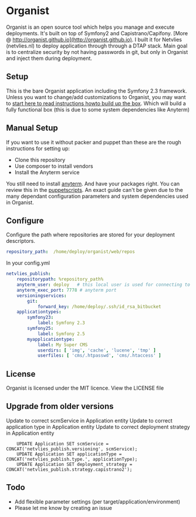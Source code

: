 # Organist #

Organist is an open source tool which helps you manage and execute deployments. It's built on top of Symfony2 and Capistrano/Capifony. [More @ http://organist.github.io](http://organist.github.io). I built it for Netvlies (netvlies.nl) to deploy application through through a DTAP stack. Main goal is to centralize security by not having passwords in git, but only in Organist and inject them during deployment.


## Setup ##

This is the bare Organist application including the Symfony 2.3 framework. Unless you want to change/add customizations
to Organist, you may want to [start here to read instructions howto build up the box](https://github.com/organist/packer).
Which will build a fully functional box (this is due to some system dependencies like Anyterm)

## Manual Setup ##

If you want to use it without packer and puppet than these are the rough instructions for setting up:

 - Clone this repository
 - Use composer to install vendors
 - Install the Anyterm service

You still need to install [anyterm](http://anyterm.org/). And have your packages right. You can review this in the
[puppetscripts](https://github.com/organist/puppet). An exact guide can't be given due to the many dependant configuration
parameters and system dependencies used in Organist.


## Configure ##

Configure the path where repositories are stored for your deployment descriptors.

```yml
repository_path:  /home/deploy/organist/web/repos
```

In your config.yml

```yml
netvlies_publish:
    repositorypath: %repository_path%
    anyterm_user: deploy   # this local user is used for connecting to remote hosts for deployment and git user
    anyterm_exec_port: 7778 # anyterm port
    versioningservices:
        git:
            forward_key: /home/deploy/.ssh/id_rsa_bitbucket
    applicationtypes:
        symfony23:
            label: Symfony 2.3
        symfony25:
            label: Symfony 2.5
        myapplicationtype:
            label: My Super CMS
            userdirs: [ 'img', 'cache', 'lucene', 'tmp' ]
            userfiles: [ 'cms/.htpasswd', 'cms/.htaccess' ]

```

## License ##
Organist is licensed under the MIT licence. View the LICENSE file


## Upgrade from older versions ##

Update to correct scmService in Application entity
Update to correct application type in Application entity
Update to correct deployment strategy in Application entity

        UPDATE Application SET scmService = CONCAT('netvlies_publish.versioning', scmService);
        UPDATE Application SET applicationType = CONCAT('netvlies_publish.type.', applicationType);
        UPDATE Application SET deployment_strategy = CONCAT('netvlies_publish.strategy.capistrano2');


## Todo ##

 - Add flexible parameter settings (per target/application/environment)
 - Please let me know by creating an issue
